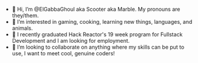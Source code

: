 - 👋 Hi, I’m @ElGabbaGhoul aka Scooter aka Marble. My pronouns are they/them. 
- 👀 I’m interested in gaming, cooking, learning new things, languages, and animals. 
- 🌱 I recently graduated Hack Reactor's 19 week program for Fullstack Development and I am looking for employment.
- 💞️ I’m looking to collaborate on anything where my skills can be put to use, I want to meet cool, genuine coders! 

<!---
ElGabbaGhoul/ElGabbaGhoul is a ✨ special ✨ repository because its `README.md` (this file) appears on your GitHub profile.
You can click the Preview link to take a look at your changes.
--->
